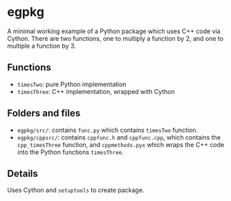 # egpkg

A minimal working example of a Python package which 
uses C++ code via Cython. There are two functions, one 
to multiply a function by 2, and one to multiple a function by 3.

## Functions

  - `timesTwo`: pure Python implementation
  - `timesThree`: C++ implementation, wrapped with Cython

## Folders and files

  - `egpkg/src/`: contains `func.py` which contains `timesTwo` function.
  - `egpkg/cppsrc/`: contains `cppfunc.h` and `cppfunc.cpp`, which contains 
     the `cpp_timesThree` function, and `cppmethods.pyx` which wraps the 
     C++ code into the Python functions `timesThree`.

## Details

Uses Cython and `setuptools` to create package.
